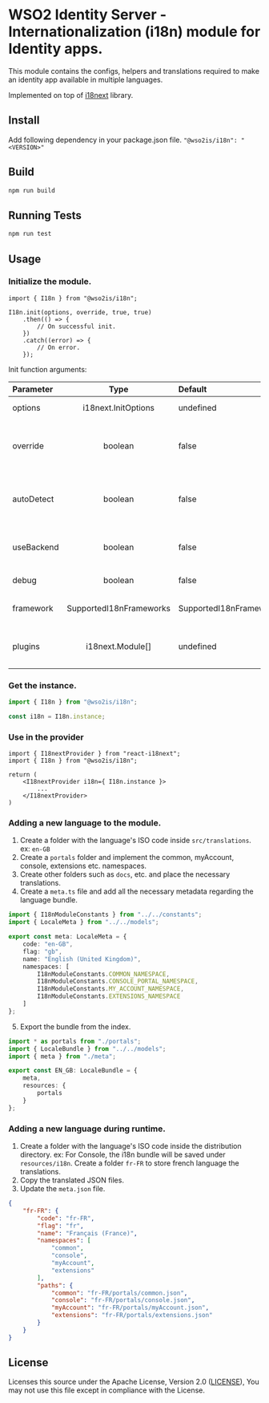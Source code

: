 # WSO2 Identity Server - Internationalization (i18n) module for Identity apps.

This module contains the configs, helpers and translations required to make an identity app available in multiple languages.

Implemented on top of [i18next](https://www.i18next.com/) library.

## Install
Add following dependency in your package.json file.
`"@wso2is/i18n": "<VERSION>"`

## Build
```bash
npm run build
```

## Running Tests
```bash
npm run test
```

## Usage

### Initialize the module.

```tsx
import { I18n } from "@wso2is/i18n";

I18n.init(options, override, true, true)
    .then(() => {
        // On successful init.
    })
    .catch((error) => {
        // On error.
    });

```

Init function arguments: 

| Parameter                 | Type                       | Default                           | Description                                       |   
| :------------------------ |:--------------------------:| :---------------------------------| :-------------------------------------------------|
| options 	                | i18next.InitOptions        | undefined                         | Passed in init options.
| override                  | boolean                    | false                             | Should the passed in options replace the default.
| autoDetect                | boolean                    | false                             | If autodetect plugin should be used or not.
| useBackend                | boolean                    | false                             | If XHR back end plugin should be used or not.
| debug                     | boolean                    | false                             | If debug is enabled.
| framework                 | SupportedI18nFrameworks    | SupportedI18nFrameworks.REACT     | The framework to use.
| plugins                   | i18next.Module[]           | undefined                         | Other i18next plugins to use.

### Get the instance.

```ts
import { I18n } from "@wso2is/i18n";

const i18n = I18n.instance;
```

### Use in the provider

```tsx
import { I18nextProvider } from "react-i18next";
import { I18n } from "@wso2is/i18n";

return (
    <I18nextProvider i18n={ I18n.instance }>
        ...
    </I18nextProvider>
)
```

### Adding a new language to the module.

1. Create a folder with the language's ISO code inside `src/translations`. ex: `en-GB`
2. Create a `portals` folder and implement the common, myAccount, console, extensions etc. namespaces.
3. Create other folders such as `docs`, etc. and place the necessary translations.
4. Create a `meta.ts` file and add all the necessary metadata regarding the language bundle.

```ts
import { I18nModuleConstants } from "../../constants";
import { LocaleMeta } from "../../models";

export const meta: LocaleMeta = {
    code: "en-GB",
    flag: "gb",
    name: "English (United Kingdom)",
    namespaces: [
        I18nModuleConstants.COMMON_NAMESPACE,
        I18nModuleConstants.CONSOLE_PORTAL_NAMESPACE,
        I18nModuleConstants.MY_ACCOUNT_NAMESPACE,
        I18nModuleConstants.EXTENSIONS_NAMESPACE
    ]
};
```

5. Export the bundle from the index.

```ts
import * as portals from "./portals";
import { LocaleBundle } from "../../models";
import { meta } from "./meta";

export const EN_GB: LocaleBundle = {
    meta,
    resources: {
        portals
    }
};
```

### Adding a new language during runtime.
1. Create a folder with the language's ISO code inside the distribution directory. ex: For Console, the i18n bundle will be saved under `resources/i18n`. Create a folder `fr-FR` to store french language the translations.
2. Copy the translated JSON files.
3. Update the `meta.json` file.

```json
{
    "fr-FR": {
        "code": "fr-FR",
        "flag": "fr",
        "name": "Français (France)",
        "namespaces": [
            "common",
            "console",
            "myAccount",
            "extensions"
        ],
        "paths": {
            "common": "fr-FR/portals/common.json",
            "console": "fr-FR/portals/console.json",
            "myAccount": "fr-FR/portals/myAccount.json",
            "extensions": "fr-FR/portals/extensions.json"
        }
    }
}
``` 

## License

Licenses this source under the Apache License, Version 2.0 ([LICENSE](../../LICENSE)), You may not use this file except in compliance with the License.
